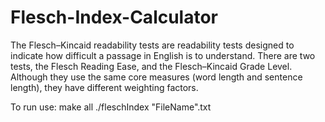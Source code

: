# Flesch-Index-Calculator
The Flesch–Kincaid readability tests are readability tests designed to indicate how difficult a passage in English is to understand. There are two tests, the Flesch Reading Ease, and the Flesch–Kincaid Grade Level. Although they use the same core measures (word length and sentence length), they have different weighting factors.

To run use:
make all
./fleschIndex "FileName".txt

